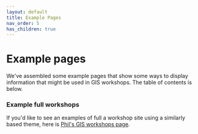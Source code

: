 ```yaml
---
layout: default
title: Example Pages
nav_order: 5
has_children: true
---
```

# Example pages

We've assembled some example pages that show some ways to display information that might be used in GIS workshops. The table of contents is below.

### Example full workshops
If you'd like to see an examples of full a workshop site using a similarly based theme, here is [Phil's GIS workshops page](https://outpw.github.io/GIS-workshops).  
